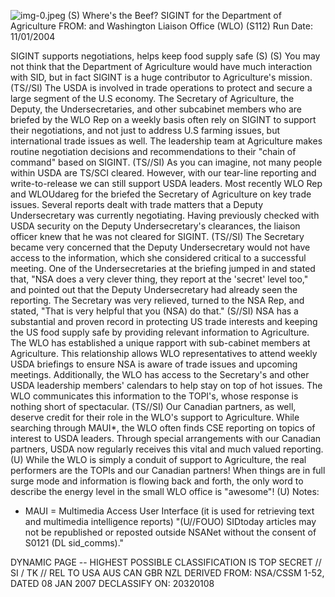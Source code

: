 ![img-0.jpeg](img-0.jpeg)
(S) Where's the Beef? SIGINT for the Department of Agriculture
FROM: and
Washington Liaison Office (WLO) (S112)
Run Date: 11/01/2004

SIGINT supports negotiations, helps keep food supply safe (S)
(S) You may not think that the Department of Agriculture would have much interaction with SID, but in fact SIGINT is a huge contributor to Agriculture's mission.
(TS//SI) The USDA is involved in trade operations to protect and secure a large segment of the U.S economy. The Secretary of Agriculture, the Deputy, the Undersecretaries, and other subcabinet members who are briefed by the WLO Rep on a weekly basis often rely on SIGINT to support their negotiations, and not just to address U.S farming issues, but international trade issues as well. The leadership team at Agriculture makes routine negotiation decisions and recommendations to their "chain of command" based on SIGINT.
(TS//SI) As you can imagine, not many people within USDA are TS/SCI cleared. However, with our tear-line reporting and write-to-release we can still support USDA leaders. Most recently WLO Rep and WLOUdareg for the briefed the Secretary of Agriculture on key trade issues. Several reports dealt with trade matters that a Deputy Undersecretary was currently negotiating. Having previously checked with USDA security on the Deputy Undersecretary's clearances, the liaison officer knew that he was not cleared for SIGINT.
(TS//SI) The Secretary became very concerned that the Deputy Undersecretary would not have access to the information, which she considered critical to a successful meeting. One of the Undersecretaries at the briefing jumped in and stated that, "NSA does a very clever thing, they report at the 'secret' level too," and pointed out that the Deputy Undersecretary had already seen the reporting. The Secretary was very relieved, turned to the NSA Rep, and stated, "That is very helpful that you (NSA) do that."
(S//SI) NSA has a substantial and proven record in protecting US trade interests and keeping the US food supply safe by providing relevant information to Agriculture. The WLO has established a unique rapport with sub-cabinet members at Agriculture. This relationship allows WLO representatives to attend weekly USDA briefings to ensure NSA is aware of trade issues and upcoming meetings. Additionally, the WLO has access to the Secretary's and other USDA leadership members' calendars to help stay on top of hot issues. The WLO communicates this information to the TOPI's, whose response is nothing short of spectacular.
(TS//SI) Our Canadian partners, as well, deserve credit for their role in the WLO's support to Agriculture. While searching through MAUI*, the WLO often finds CSE reporting on topics of interest to USDA leaders. Through special arrangements with our Canadian partners, USDA now regularly receives this vital and much valued reporting.
(U) While the WLO is simply a conduit of support to Agriculture, the real performers are the TOPIs and our Canadian partners! When things are in full surge mode and information is flowing back and forth, the only word to describe the energy level in the small WLO office is "awesome"!
(U) Notes:

* MAUI = Multimedia Access User Interface (it is used for retrieving text and multimedia intelligence reports)
"(U//FOUO) SIDtoday articles may not be republished or reposted outside NSANet without the consent of S0121 (DL sid_comms)."

DYNAMIC PAGE -- HIGHEST POSSIBLE CLASSIFICATION IS
TOP SECRET // SI / TK // REL TO USA AUS CAN GBR NZL
DERIVED FROM: NSA/CSSM 1-52, DATED 08 JAN 2007 DECLASSIFY ON: 20320108
